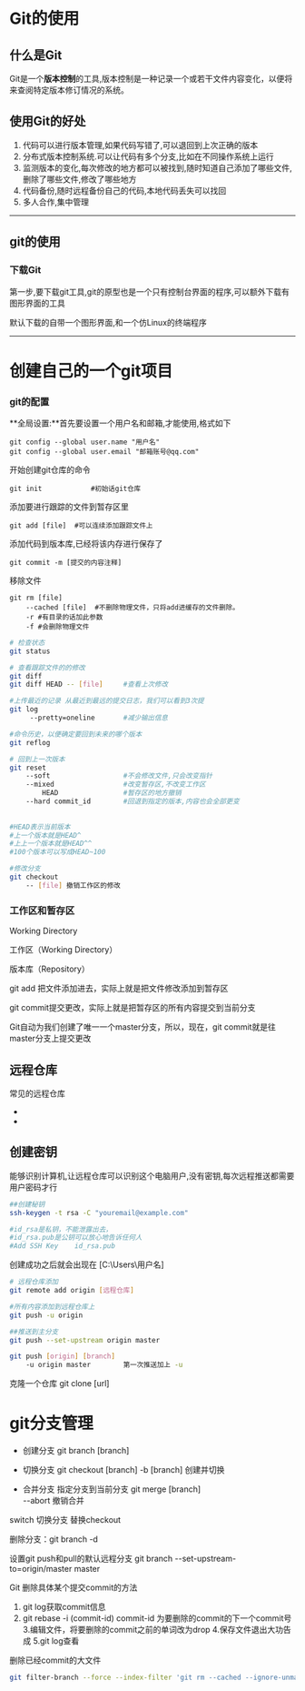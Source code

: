 # Git的使用

## 什么是Git

Git是一个**版本控制**的工具,版本控制是一种记录一个或若干文件内容变化，以便将来查阅特定版本修订情况的系统。

## 使用Git的好处

1. 代码可以进行版本管理,如果代码写错了,可以退回到上次正确的版本
2. 分布式版本控制系统.可以让代码有多个分支,比如在不同操作系统上运行
3. 监测版本的变化,每次修改的地方都可以被找到,随时知道自己添加了哪些文件,删除了哪些文件,修改了哪些地方
4. 代码备份,随时远程备份自己的代码,本地代码丢失可以找回
5. 多人合作,集中管理

--------------------------------------------------------------------------------
[git官方网站]:https://git-scm.com/



## git的使用

### 下载Git

 第一步,要下载git工具,git的原型也是一个只有控制台界面的程序,可以额外下载有图形界面的工具

默认下载的自带一个图形界面,和一个仿Linux的终端程序

-----------------------------------------------

[git下载地址]:https://git-scm.com/downloads



# 创建自己的一个git项目

### git的配置

**全局设置:**首先要设置一个用户名和邮箱,才能使用,格式如下

```shell
git config --global user.name "用户名"
git config --global user.email "邮箱账号@qq.com"
```

开始创建git仓库的命令

```shell
git init			#初始话git仓库
```

添加要进行跟踪的文件到暂存区里

```shell
git add [file]	#可以连续添加跟踪文件上
```

添加代码到版本库,已经将该内存进行保存了

```shell
git commit -m [提交的内容注释]
```

移除文件

```shell
git rm [file] 
	--cached [file]  #不删除物理文件，只将add进缓存的文件删除。
	-r #有目录的话加此参数
	-f #会删除物理文件

```



```sh
# 检查状态
git status

# 查看跟踪文件的的修改
git diff
git diff HEAD -- [file]		#查看上次修改
```



```sh
#上传最近的记录 从最近到最远的提交日志，我们可以看到3次提
git log
	 --pretty=oneline		#减少输出信息

#命令历史，以便确定要回到未来的哪个版本
git reflog	 

# 回到上一次版本
git reset				 
	--soft  				#不会修改文件,只会改变指针
	--mixed  				#改变暂存区,不改变工作区
		HEAD				#暂存区的地方撤销	
	--hard commit_id		#回退到指定的版本,内容也会全部更变
	
	
#HEAD表示当前版本
#上一个版本就是HEAD^
#上上一个版本就是HEAD^^
#100个版本可以写成HEAD~100
```

```sh
#修改分支
git checkout
	-- [file] 撤销工作区的修改	
```


### 工作区和暂存区			

Working Directory


工作区（Working Directory）

版本库（Repository）

git add 把文件添加进去，实际上就是把文件修改添加到暂存区

git commit提交更改，实际上就是把暂存区的所有内容提交到当前分支

Git自动为我们创建了唯一一个master分支，所以，现在，git commit就是往master分支上提交更改

## 远程仓库

常见的远程仓库

+ [码云]:(https://gitee.com/)

+ [github]: (https://github.com/)

  

## 创建密钥

能够识别计算机,让远程仓库可以识别这个电脑用户,没有密钥,每次远程推送都需要用户密码才行

```sh
##创建秘钥
ssh-keygen -t rsa -C "youremail@example.com"

#id_rsa是私钥，不能泄露出去，
#id_rsa.pub是公钥可以放心地告诉任何人
#Add SSH Key	id_rsa.pub
```

创建成功之后就会出现在 [C:\Users\用户名]

```sh
# 远程仓库添加
git remote add origin [远程仓库]

#所有内容添加到远程仓库上
git push -u origin

##推送到主分支
git push --set-upstream origin master

git push [origin] [branch]
	-u origin master		第一次推送加上 -u
```



克隆一个仓库
git clone [url]

# git分支管理

+ 创建分支
  git branch [branch]

+ 切换分支
  git checkout [branch]
  -b [branch]		创建并切换

+ 合并分支 指定分支到当前分支
  git merge [branch]		
  --abort 		撤销合并

 switch  切换分支 替换checkout

 删除分支：git branch -d <name>

 设置git push和pull的默认远程分支
    git branch --set-upstream-to=origin/master master
	

Git 删除具体某个提交commit的方法

1. git log获取commit信息 
2. git rebase -i (commit-id) 
   commit-id 为要删除的commit的下一个commit号 
   3.编辑文件，将要删除的commit之前的单词改为drop 
   4.保存文件退出大功告成 
   5.git log查看



删除已经commit的大文件

```bash
git filter-branch --force --index-filter 'git rm --cached --ignore-unmatch *.gz' --prune-empty --tag-name-filter cat -- --all
```